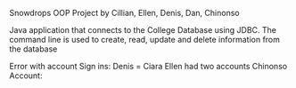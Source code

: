 Snowdrops OOP Project by Cillian, Ellen, Denis, Dan, Chinonso

Java application that connects to the College Database using JDBC. The command line is used to create, read, update and delete information from the database

Error with account Sign ins:
Denis = Ciara
Ellen had two accounts
Chinonso Account:
